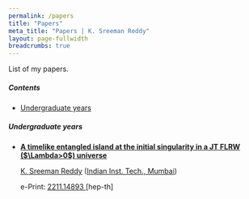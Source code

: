```yaml
---
permalink: /papers
title: "Papers"
meta_title: "Papers | K. Sreeman Reddy"
layout: page-fullwidth
breadcrumbs: true
---
```

<script type="text/x-mathjax-config">
  MathJax.Hub.Config({
    tex2jax: {
      inlineMath: [ ['$','$'], ["\\(","\\)"] ],
      processEscapes: true
    }
  });
</script>
    
<script type="text/javascript"
        src="https://cdn.mathjax.org/mathjax/latest/MathJax.js?config=TeX-AMS-MML_HTMLorMML">
</script>
List of my papers.

<!-- omit in toc -->
##### Contents

- [Undergraduate years](#undergraduate-years)

##### Undergraduate years
<ul>  
<li>
  <p><b>
    <a href="https://inspirehep.net/literature/2601353" target="_blank">
      A timelike entangled island at the initial singularity in a JT FLRW ($\Lambda>0$) universe
    </a>
  </b></p>
 
  <p><a href="https://inspirehep.net/authors/2601354" target="_blank">K. Sreeman Reddy</a> (<a href="https://inspirehep.net/institutions/902869" target="_blank">Indian Inst. Tech., Mumbai</a>)</p>

  <p>
      e-Print:
          <a href="https://arxiv.org/abs/2211.14893" target="_blank"> 2211.14893 </a>[hep-th]</p>
  <br>
</li>
</ul>
